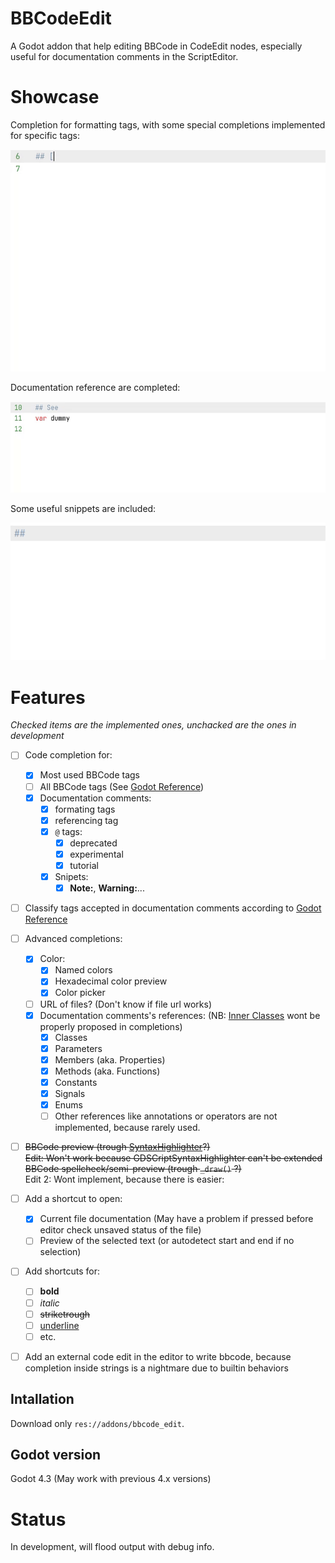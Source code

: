 # BBCodeEdit
A Godot addon that help editing BBCode in CodeEdit nodes, especially useful for documentation comments in the ScriptEditor.


# Showcase

Completion for formatting tags, with some special completions implemented for specific tags:

![Advanced completion for color tag](/addons/bbcode_edit/.assets_for_readme/color_completion.gif)


Documentation reference are completed:

![Reference completion](/addons/bbcode_edit/.assets_for_readme/reference_completion.gif)


Some useful snippets are included:

![A "Note" snippet, with the sae formating as the one used in the official documentation](/addons/bbcode_edit/.assets_for_readme/snippet.gif)


# Features

*Checked items are the implemented ones, unchacked are the ones in development*

- [ ] Code completion for:
  - [x] Most used BBCode tags
  - [ ] All BBCode tags (See [Godot Reference](https://docs.godotengine.org/en/4.3/tutorials/ui/bbcode_in_richtextlabel.html#reference))
  - [x] Documentation comments:
    - [x] formating tags
    - [x] referencing tag
    - [x] `@` tags:
      - [x] deprecated
      - [x] experimental
      - [x] tutorial
    - [x] Snipets:
      - [x] **Note:**, **Warning:**...
- [ ] Classify tags accepted in documentation comments according to [Godot Reference](https://docs.godotengine.org/en/4.3/tutorials/scripting/gdscript/gdscript_documentation_comments.html#bbcode-and-class-reference)
- [ ] Advanced completions:
  - [x] Color:
    - [x] Named colors
    - [x] Hexadecimal color preview
    - [x] Color picker
  - [ ] URL of files? (Don't know if file url works)
  - [x] Documentation comments's references: (NB: [Inner Classes](https://docs.godotengine.org/en/4.3/tutorials/scripting/gdscript/gdscript_basics.html#inner-classes) wont be properly proposed in completions)
    - [x] Classes
    - [x] Parameters
    - [x] Members (aka. Properties)
    - [x] Methods (aka. Functions)
    - [x] Constants
    - [x] Signals
    - [x] Enums
    - [ ] Other references like annotations or operators are not implemented, because rarely used.
- [ ] ~~BBCode preview (trough [SyntaxHighlighter](https://docs.godotengine.org/en/4.3/classes/class_syntaxhighlighter.html)?)~~\
      ~~Edit: Won't work because GDSCriptSyntaxHighlighter can't be extended\
      BBCode spellcheck/semi-preview (trough `_draw()` ?)~~\
      Edit 2: Wont implement, because there is easier:
- [ ] Add a shortcut to open:
  - [x] Current file documentation (May have a problem if pressed before editor check unsaved status of the file)
  - [ ] Preview of the selected text (or autodetect start and end if no selection)
- [ ] Add shortcuts for:
  - [ ] **bold**
  - [ ] *italic*
  - [ ] ~~striketrough~~
  - [ ] <u>underline</u>
  - [ ] etc.
- [ ] Add an external code edit in the editor to write bbcode, because completion inside strings is a nightmare due to builtin behaviors


## Intallation

Download only `res://addons/bbcode_edit`.


## Godot version

Godot 4.3 (May work with previous 4.x versions)


# Status

In development, will flood output with debug info.